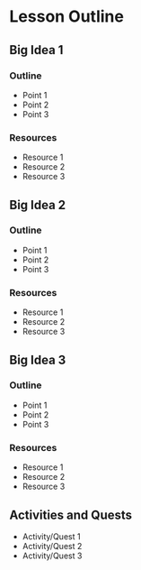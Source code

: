 # Lesson Outline

## Big Idea 1

### Outline

* Point 1
* Point 2
* Point 3

### Resources
* Resource 1
* Resource 2
* Resource 3

## Big Idea 2

### Outline

* Point 1
* Point 2
* Point 3

### Resources
* Resource 1
* Resource 2
* Resource 3

## Big Idea 3

### Outline

* Point 1
* Point 2
* Point 3

### Resources
* Resource 1
* Resource 2
* Resource 3

## Activities and Quests

* Activity/Quest 1
* Activity/Quest 2
* Activity/Quest 3



